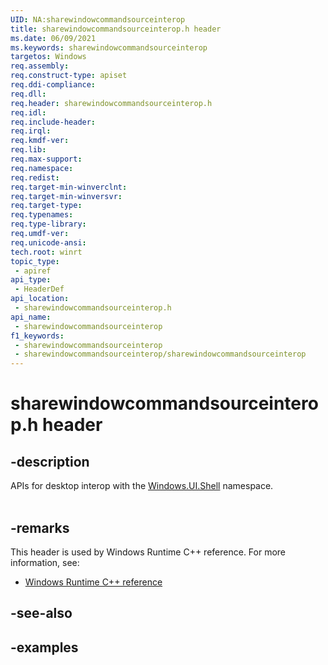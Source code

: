 ```yaml
---
UID: NA:sharewindowcommandsourceinterop
title: sharewindowcommandsourceinterop.h header
ms.date: 06/09/2021
ms.keywords: sharewindowcommandsourceinterop
targetos: Windows
req.assembly: 
req.construct-type: apiset
req.ddi-compliance: 
req.dll: 
req.header: sharewindowcommandsourceinterop.h
req.idl: 
req.include-header: 
req.irql: 
req.kmdf-ver: 
req.lib: 
req.max-support: 
req.namespace: 
req.redist: 
req.target-min-winverclnt: 
req.target-min-winversvr: 
req.target-type: 
req.typenames: 
req.type-library: 
req.umdf-ver: 
req.unicode-ansi: 
tech.root: winrt
topic_type:
 - apiref
api_type:
 - HeaderDef
api_location:
 - sharewindowcommandsourceinterop.h
api_name:
 - sharewindowcommandsourceinterop
f1_keywords:
 - sharewindowcommandsourceinterop
 - sharewindowcommandsourceinterop/sharewindowcommandsourceinterop
---
```


# sharewindowcommandsourceinterop.h header

## -description

APIs for desktop interop with the [Windows.UI.Shell](/uwp/api/windows.ui.shell) namespace.<br/><br/>

## -remarks

This header is used by Windows Runtime C++ reference. For more information, see:

- [Windows Runtime C++ reference](../_winrt/index.md)

## -see-also

## -examples
